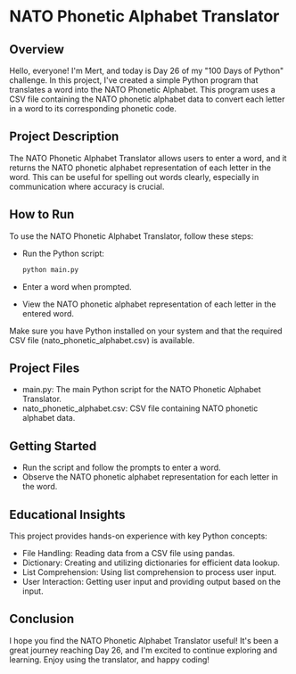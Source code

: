 # NATO Phonetic Alphabet Translator
## Overview
Hello, everyone! I'm Mert, and today is Day 26 of my "100 Days of Python" challenge. In this project, I've created a simple Python program that translates a word into the NATO Phonetic Alphabet. This program uses a CSV file containing the NATO phonetic alphabet data to convert each letter in a word to its corresponding phonetic code.

## Project Description
The NATO Phonetic Alphabet Translator allows users to enter a word, and it returns the NATO phonetic alphabet representation of each letter in the word. This can be useful for spelling out words clearly, especially in communication where accuracy is crucial.

## How to Run
To use the NATO Phonetic Alphabet Translator, follow these steps:

* Run the Python script:
   ```bash
   python main.py
   ```
   
* Enter a word when prompted.

* View the NATO phonetic alphabet representation of each letter in the entered word.

Make sure you have Python installed on your system and that the required CSV file (nato_phonetic_alphabet.csv) is available.

## Project Files
* main.py: The main Python script for the NATO Phonetic Alphabet Translator.
* nato_phonetic_alphabet.csv: CSV file containing NATO phonetic alphabet data.
## Getting Started
* Run the script and follow the prompts to enter a word.
* Observe the NATO phonetic alphabet representation for each letter in the word.
## Educational Insights
This project provides hands-on experience with key Python concepts:

* File Handling: Reading data from a CSV file using pandas.
* Dictionary: Creating and utilizing dictionaries for efficient data lookup.
* List Comprehension: Using list comprehension to process user input.
* User Interaction: Getting user input and providing output based on the input.

## Conclusion
I hope you find the NATO Phonetic Alphabet Translator useful! It's been a great journey reaching Day 26, and I'm excited to continue exploring and learning. Enjoy using the translator, and happy coding!
